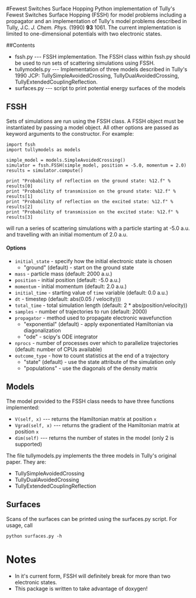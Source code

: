 #Fewest Switches Surface Hopping
Python implementation of Tully's Fewest Switches Surface Hopping (FSSH) for model problems including
a propagator and an implementation of Tully's model problems described in Tully, J.C. _J. Chem. Phys._ (1990) **93** 1061.
The current implementation is limited to one-dimensional potentials with two electronic states.

##Contents
* fssh.py --- FSSH implementation. The FSSH class within fssh.py should be used to run sets of scattering simulations using FSSH.
* tullymodels.py --- Implementation of three models described in Tully's 1990 JCP: TullySimpleAvoidedCrossing, TullyDualAvoidedCrossing,
                      TullyExtendedCouplingReflection.
* surfaces.py --- script to print potential energy surfaces of the models

## FSSH
Sets of simulations are run using the FSSH class. A FSSH object must be instantiated by passing a model object. All
other options are passed as keyword arguments to the constructor. For example:

    import fssh
    import tullymodels as models

    simple_model = models.SimpleAvoidedCrossing()
    simulator = fssh.FSSH(simple_model, position = -5.0, momentum = 2.0)
    results = simulator.compute()

    print "Probability of reflection on the ground state: %12.f" % results[0]
    print "Probability of transmission on the ground state: %12.f" % results[1]
    print "Probability of reflection on the excited state: %12.f" % results[2]
    print "Probability of transmission on the excited state: %12.f" % results[3]

will run a series of scattering simulations with a particle starting at -5.0 a.u. and travelling with an initial momentum of 2.0 a.u.

#### Options
* `initial_state` - specify how the initial electronic state is chosen
    * "ground" (default) - start on the ground state
* `mass` - particle mass (default: 2000 a.u.)
* `position` - initial position (default: -5.0 a.u.)
* `momentum` - initial momentum (default: 2.0 a.u.)
* `initial_time` - starting value of `time` variable (default: 0.0 a.u.)
* `dt` - timestep (default: abs(0.05 / velocity)))
* `total_time` - total simulation length (default: 2 * abs(position/velocity))
* `samples` - number of trajectories to run (default: 2000)
* `propagator` - method used to propagate electronic wavefunction
    * "exponential" (default) - apply exponentiated Hamiltonian via diagonalization
    * "ode" - scipy's ODE integrator
* `nprocs` - number of processes over which to parallelize trajectories (default: number of CPUs available)
* `outcome_type` - how to count statistics at the end of a trajectory
    * "state" (default) - use the state attribute of the simulation only
    * "populations" - use the diagonals of the density matrix

## Models
The model provided to the FSSH class needs to have three functions implemented:

* `V(self, x)` --- returns the Hamiltonian matrix at position `x`
* `Vgrad(self, x)` --- returns the gradient of the Hamiltonian matrix at position `x`
* `dim(self)` --- returns the number of states in the model (only 2 is supported)

The file tullymodels.py implements the three models in Tully's original paper. They are:

* TullySimpleAvoidedCrossing
* TullyDualAvoidedCrossing
* TullyExtendedCouplingReflection

## Surfaces
Scans of the surfaces can be printed using the surfaces.py script. For usage, call

    python surfaces.py -h

# Notes
* In it's current form, FSSH will definitely break for more than two electronic states.
* This package is written to take advantage of doxygen!
